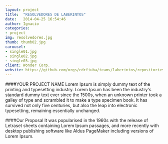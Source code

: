 ```yaml
---
layout: project
title:  "RESOLVEDORES DE LABERINTOS"
date:   2014-04-25 16:54:46
author: Ignacio
categories:
- project
img: resolvedores.jpg
thumb: thumb02.jpg
carousel:
- single01.jpg
- single02.jpg
- single03.jpg
client: Wonder Corp.
website: https://github.com/orgs/cdrfiuba/teams/laberintos/repositories
---
```


####YOUR PROJECT NAME
Lorem Ipsum is simply dummy text of the printing and typesetting industry. Lorem Ipsum has been the industry's standard dummy text ever since the 1500s, when an unknown printer took a galley of type and scrambled it to make a type specimen book. It has survived not only five centuries, but also the leap into electronic typesetting, remaining essentially unchanged.

####Our Proposal
It was popularised in the 1960s with the release of Letraset sheets containing Lorem Ipsum passages, and more recently with desktop publishing software like Aldus PageMaker including versions of Lorem Ipsum.
